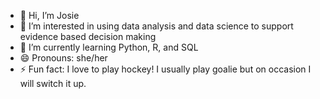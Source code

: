 - 👋 Hi, I’m Josie
- 👀 I’m interested in using data analysis and data science to support evidence based decision making
- 🌱 I’m currently learning Python, R, and SQL
- 😄 Pronouns: she/her
- ⚡ Fun fact: I love to play hockey! I usually play goalie but on occasion I will switch it up.
